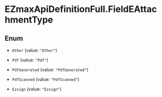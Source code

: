 # EZmaxApiDefinitionFull.FieldEAttachmentType

## Enum


* `Other` (value: `"Other"`)

* `Pdf` (value: `"Pdf"`)

* `PdfGenerated` (value: `"PdfGenerated"`)

* `PdfScanned` (value: `"PdfScanned"`)

* `Ezsign` (value: `"Ezsign"`)


